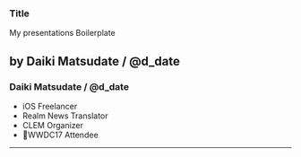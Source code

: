 ### Title

My presentations Boilerplate

by Daiki Matsudate / @d_date
---

### Daiki Matsudate / @d_date

- iOS Freelancer
- Realm News Translator
- CLEM Organizer
- WWDC17 Attendee

---

